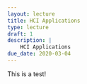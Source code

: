 ```yaml
---
layout: lecture
title: HCI Applications
type: lecture
draft: 1
description: |
    HCI Applications
due_date: 2020-03-04
---
```


This is a test!